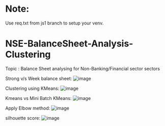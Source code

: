 # Note:
Use req.txt from js1 branch to setup your venv.

# NSE-BalanceSheet-Analysis-Clustering
Topic : Balance Sheet analysing for Non-Banking/Financial sector sectors

Strong v/s Week balance sheet:
![image](https://github.com/Diljitsingh14/NSE-BalanceSheet-Analysis-Clustering/assets/58368006/f7ecaf22-72ec-430b-a0a7-8d132b1ce4a0)

Clustering using KMeans:
![image](https://github.com/Diljitsingh14/NSE-BalanceSheet-Analysis-Clustering/assets/58368006/ee64db74-fe39-4926-b648-a61ec9835adc)

Kmeans vs Mini Batch KMeans:
![image](https://github.com/Diljitsingh14/NSE-BalanceSheet-Analysis-Clustering/assets/58368006/c4a20a5d-6530-4672-8bbc-c2588f3d9ac0)

Apply Elbow method:
![image](https://github.com/Diljitsingh14/NSE-BalanceSheet-Analysis-Clustering/assets/58368006/23dba9bb-7039-4c87-a201-63b32fe7a235)

silhouette score:
![image](https://github.com/Diljitsingh14/NSE-BalanceSheet-Analysis-Clustering/assets/58368006/797312c5-c826-4016-b499-027243f7b1ec)

